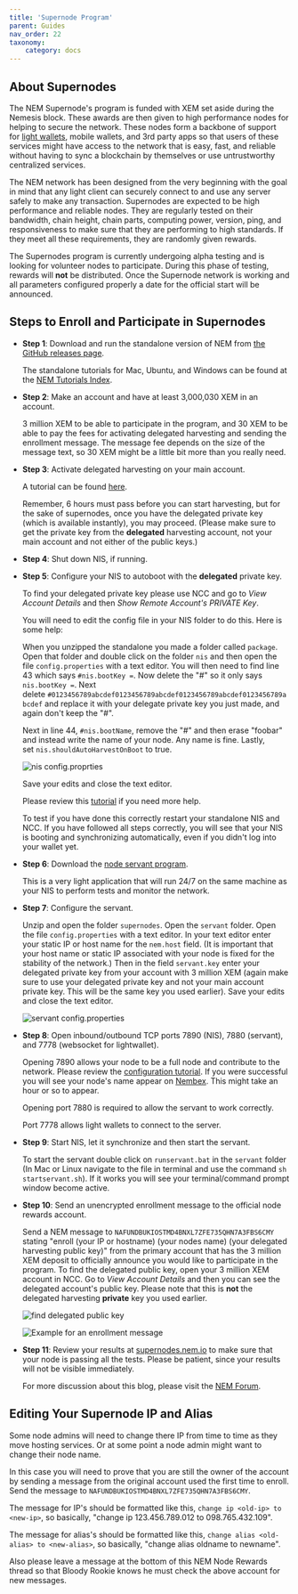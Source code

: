 ```yaml
---
title: 'Supernode Program'
parent: Guides
nav_order: 22
taxonomy:
    category: docs
---
```


## About Supernodes

The NEM Supernode's program is funded with XEM set aside during the Nemesis block. These awards are then given to high performance nodes for helping to secure the network. These nodes form a backbone of support for [light wallets](http://nem.ghost.io/lightwallet/), mobile wallets, and 3rd party apps so that users of these services might have access to the network that is easy, fast, and reliable without having to sync a blockchain by themselves or use untrustworthy centralized services.

The NEM network has been designed from the very beginning with the goal in mind that any light client can securely connect to and use any server safely to make any transaction. Supernodes are expected to be high performance and reliable nodes. They are regularly tested on their bandwidth, chain height, chain parts, computing power, version, ping, and responsiveness to make sure that they are performing to high standards. If they meet all these requirements, they are randomly given rewards.

The Supernodes program is currently undergoing alpha testing and is looking for volunteer nodes to participate. During this phase of testing, rewards will **not** be distributed. Once the Supernode network is working and all parameters configured properly a date for the official start will be announced.

## Steps to Enroll and Participate in Supernodes

- **Step 1**: Download and run the standalone version of NEM from [the GitHub releases page](https://github.com/NemProject/NanoWallet/releases).

  The standalone tutorials for Mac, Ubuntu, and Windows can be found at the [NEM Tutorials Index](http://nem.ghost.io/nem-tutorial-list/).

- **Step 2**: Make an account and have at least 3,000,030 XEM in an account.

  3 million XEM to be able to participate in the program, and 30 XEM to be able to pay the fees for activating delegated harvesting and sending the enrollment message. The message fee depends on the size of the message text, so 30 XEM might be a little bit more than you really need.

- **Step 3**: Activate delegated harvesting on your main account.

  A tutorial can be found [here](http://nem.ghost.io/how-to-use-delegated-harvesting/).
  
  Remember, 6 hours must pass before you can start harvesting, but for the sake of supernodes, once you have the delegated private key (which is available instantly), you may proceed. (Please make sure to get the private key from the **delegated** harvesting account, not your main account and not either of the public keys.)

- **Step 4**: Shut down NIS, if running.

- **Step 5**: Configure your NIS to autoboot with the **delegated** private key.

  To find your delegated private key please use NCC and go to *View Account Details* and then *Show Remote Account's PRIVATE Key*.

  You will need to edit the config file in your NIS folder to do this. Here is some help:

  When you unzipped the standalone you made a folder called ``package``. Open that folder and double click on the folder ``nis`` and then open the file ``config.properties`` with a text editor. You will then need to find line 43 which says ``#nis.bootKey =``. Now delete the "#" so it only says  ``nis.bootKey =``. Next delete ``#0123456789abcdef0123456789abcdef0123456789abcdef0123456789abcdef`` and replace it with your delegate private key you just made, and again don't keep the "#".

  Next in line 44, ``#nis.bootName``, remove the "#" and then erase "foobar" and instead write the name of your node. Any name is fine. Lastly, set ``nis.shouldAutoHarvestOnBoot`` to true.

  ![nis config.proprties](Screenshot-2016-02-07-05-25-08.png)

  Save your edits and close the text editor.

  Please review this [tutorial](http://nem.ghost.io/nis-auto-start-and-auto-harvest/) if you need more help.

  To test if you have done this correctly restart your standalone NIS and NCC. If you have followed all steps correctly, you will see that your NIS is booting and synchronizing automatically, even if you didn't log into your wallet yet.

- **Step 6**: Download the [node servant program](https://drive.google.com/open?id=0B_0Z9jDGHPxPVmdCVDFTT25CXzg).
  
  This is a very light application that will run 24/7 on the same machine as your NIS to perform tests and monitor the network.

- **Step 7**: Configure the servant.

  Unzip and open the folder ``supernodes``. Open the ``servant`` folder. Open the file ``config.properties`` with a text editor. In your text editor enter your static IP or host name for the ``nem.host`` field. (It is important that your host name or static IP associated with your node is fixed for the stability of the network.) Then in the field ``servant.key`` enter your delegated private key from your account with 3 million XEM (again make sure to use your delegated private key and not your main account private key. This will be the same key you used earlier). Save your edits and close the text editor.

  ![servant config.properties](Screenshot-2016-01-06-14-07-35-copy-1.png)

- **Step 8**: Open inbound/outbound TCP ports 7890 (NIS), 7880 (servant), and 7778 (websocket for lightwallet).

  Opening 7890 allows your node to be a full node and contribute to the network. Please review the [configuration tutorial](http://nem.ghost.io/easy-configuration-guide-opening-port-7890/). If you were successful you will see your node's name appear on [Nembex](http://chain.nem.ninja/#/nodes/). This might take an hour or so to appear.

  Opening port 7880 is required to allow the servant to work correctly.

  Port 7778 allows light wallets to connect to the server.

- **Step 9**: Start NIS, let it synchronize and then start the servant.

  To start the servant double click on ``runservant.bat`` in the ``servant`` folder (In Mac or Linux navigate to the file in terminal and use the command ``sh startservant.sh``). If it works you will see your terminal/command prompt window become active.

- **Step 10**: Send an unencrypted enrollment message to the official node rewards account.

  Send a NEM message to ``NAFUNDBUKIOSTMD4BNXL7ZFE735QHN7A3FBS6CMY`` stating "enroll (your IP or hostname) (your nodes name) (your delegated harvesting public key)" from the primary account that has the 3 million XEM deposit to officially announce you would like to participate in the program. To find the delegated public key, open your 3 million XEM account in NCC. Go to *View Account Details* and then you can see the delegated account's public key. Please note that this is **not** the delegated harvesting **private** key you used earlier.

  ![find delegated public key](delegated-key.png)

  ![Example for an enrollment message](enroll-1.png)

- **Step 11**: Review your results at [supernodes.nem.io](http://supernodes.nem.io/) to make sure that your node is passing all the tests. Please be patient, since your results will not be visible immediately.

  For more discussion about this blog, please visit the [NEM Forum](https://web.archive.org/web/20210814074405/https://forum.nem.io/t/nem-supernode-rewards-program/1735).

## Editing Your Supernode IP and Alias

Some node admins will need to change there IP from time to time as they move hosting services. Or at some point a node admin might want to change their node name.

In this case you will need to prove that you are still the owner of the account by sending a message from the original account used the first time to enroll. Send the message to ``NAFUNDBUKIOSTMD4BNXL7ZFE735QHN7A3FBS6CMY``.

The message for IP's should be formatted like this, `change ip <old-ip> to <new-ip>`, so basically, "change ip 123.456.789.012 to 098.765.432.109".

The message for alias's should be formatted like this, `change alias <old-alias> to <new-alias>`, so basically, "change alias oldname to newname".

Also please leave a message at the bottom of this NEM Node Rewards thread so that Bloody Rookie knows he must check the above account for new messages.
